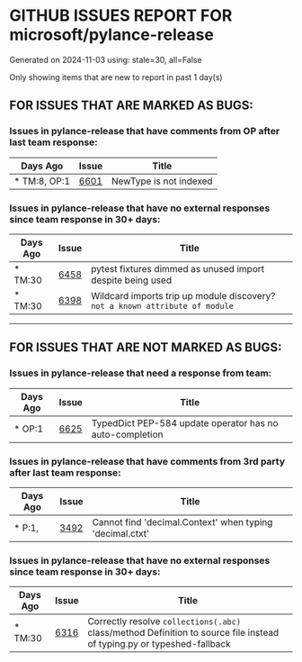 
# GITHUB ISSUES REPORT FOR microsoft/pylance-release


Generated on 2024-11-03 using: stale=30, all=False


Only showing items that are new to report in past 1 day(s)


## FOR ISSUES THAT ARE MARKED AS BUGS:


### Issues in pylance-release that have comments from OP after last team response:

| Days Ago | Issue | Title |
| --- | --- | --- |
 | \* TM:8, OP:1  |[6601](https://github.com/microsoft/pylance-release/issues/6601 "NewType is not indexed")  |NewType is not indexed |

### Issues in pylance-release that have no external responses since team response in 30+ days:

| Days Ago | Issue | Title |
| --- | --- | --- |
 | \* TM:30  |[6458](https://github.com/microsoft/pylance-release/issues/6458 "pytest fixtures dimmed as unused import despite being used")  |pytest fixtures dimmed as unused import despite being used |
 | \* TM:30  |[6398](https://github.com/microsoft/pylance-release/issues/6398 "Wildcard imports trip up module discovery? `not a known attribute of module`")  |Wildcard imports trip up module discovery? `not a known attribute of module` |

---

## FOR ISSUES THAT ARE NOT MARKED AS BUGS:


### Issues in pylance-release that need a response from team:

| Days Ago | Issue | Title |
| --- | --- | --- |
 | \* OP:1  |[6625](https://github.com/microsoft/pylance-release/issues/6625 "TypedDict PEP-584 update operator has no auto-completion")  |TypedDict PEP-584 update operator has no auto-completion |

### Issues in pylance-release that have comments from 3rd party after last team response:

| Days Ago | Issue | Title |
| --- | --- | --- |
 | \* P:1,  |[3492](https://github.com/microsoft/pylance-release/issues/3492 "Cannot find 'decimal.Context' when typing 'decimal.ctxt'")  |Cannot find 'decimal.Context' when typing 'decimal.ctxt' |

### Issues in pylance-release that have no external responses since team response in 30+ days:

| Days Ago | Issue | Title |
| --- | --- | --- |
 | \* TM:30  |[6316](https://github.com/microsoft/pylance-release/issues/6316 "Correctly resolve `collections(.abc)` class/method Definition to source file instead of typing.py or typeshed-fallback")  |Correctly resolve `collections(.abc)` class/method Definition to source file instead of typing.py or typeshed-fallback |




















